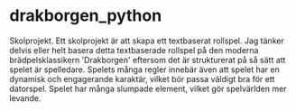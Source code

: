 # drakborgen_python
Skolprojekt.
Ett skolprojekt är att skapa ett textbaserat rollspel. 
Jag tänker delvis eller helt basera detta textbaserade 
rollspel på den moderna brädpelsklassikern 'Drakborgen' 
eftersom det är strukturerat på så sätt att spelet är spelledare. 
Spelets många regler innebär även att spelet har en dynamisk och 
engagerande karaktär, vilket bör passa väldigt bra för ett datorspel. 
Spelet har många slumpade element, vilket gör spelvärlden mer levande. 
